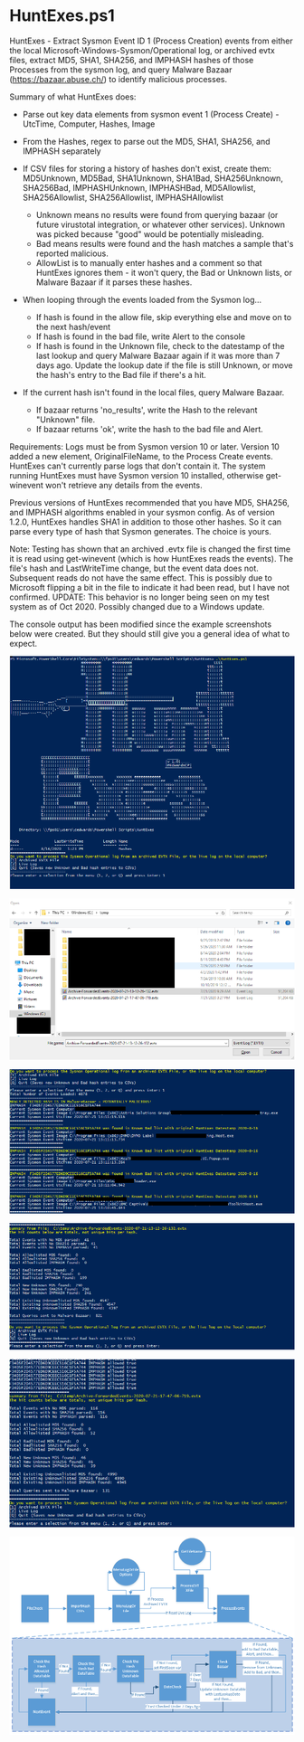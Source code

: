 # HuntExes.ps1

HuntExes - Extract Sysmon Event ID 1 (Process Creation) events from either the local Microsoft-Windows-Sysmon/Operational log, or archived evtx files, extract MD5, SHA1, SHA256, and IMPHASH hashes of those Processes from the sysmon log, and query Malware Bazaar (https://bazaar.abuse.ch/) to identify malicious processes.

Summary of what HuntExes does:
 - Parse out key data elements from sysmon event 1 (Process Create) - UtcTime, Computer, Hashes, Image
 
 - From the Hashes, regex to parse out the MD5, SHA1, SHA256, and IMPHASH separately
 
 - If CSV files for storing a history of hashes don't exist, create them: MD5Unknown, MD5Bad, SHA1Unknown, SHA1Bad, SHA256Unknown, SHA256Bad, IMPHASHUnknown, IMPHASHBad, MD5Allowlist, 
SHA256Allowlist, SHA256Allowlist, IMPHASHAllowlist
 	- Unknown means no results were found from querying bazaar (or future virustotal integration, or whatever other services).  Unknown was picked because "good" would be potentially misleading.
	- Bad means results were found and the hash matches a sample that's reported malicious.
    - AllowList is to manually enter hashes and a comment so that HuntExes ignores them - it won't query, the Bad or Unknown lists, or Malware Bazaar if it parses these hashes.
	
 - When looping through the events loaded from the Sysmon log...
    - If hash is found in the allow file, skip everything else and move on to the next hash/event
	- If hash is found in the bad file, write Alert to the console
	- If hash is found in the Unknown file, check to the datestamp of the last lookup and query Malware Bazaar again if it was more than 7 days ago.  Update the lookup date if the file is still Unknown, or move the hash's entry to the Bad file if there's a hit.
	
 - If the current hash isn't found in the local files, query Malware Bazaar.
	- If bazaar returns 'no_results', write the Hash to the relevant "Unknown" file.
	- If bazaar returns 'ok', write the hash to the bad file and Alert.
	
Requirements:
Logs must be from Sysmon version 10 or later.  Version 10 added a new element, OriginalFileName, to the Process Create events.  HuntExes can't currently parse logs that don't contain it.
The system running HuntExes must have Sysmon version 10 installed, otherwise get-winevent won't retrieve any details from the events.

Previous versions of HuntExes recommended that you have MD5, SHA256, and IMPHASH algorithms enabled in your sysmon config.  As of version 1.2.0, HuntExes handles SHA1 in addition to those other hashes.  So it can parse every type of hash that Sysmon generates.  The choice is yours.

Note:
Testing has shown that an archived .evtx file is changed the first time it is read using get-winevent (which is how HuntExes reads the events).  The file's hash and LastWriteTime change, but the event data does not.  Subsequent reads do not have the same effect.  This is possibly due to Microsoft flipping a bit in the file to indicate it had been read, but I have not confirmed. UPDATE: This behavior is no longer being seen on my test system as of Oct 2020.  Possibly changed due to a Windows update.

The console output has been modified since the example screenshots below were created.  But they should still give you a general idea of what to expect.

![Example1](/Example1.png)

![Example2](/Example2.png)

![Example3](/Example3.png)

![Example4](/Example4.png)

![Example5](/Example5.png)

![HuntExesFlow](/HuntExesFlow.png)
